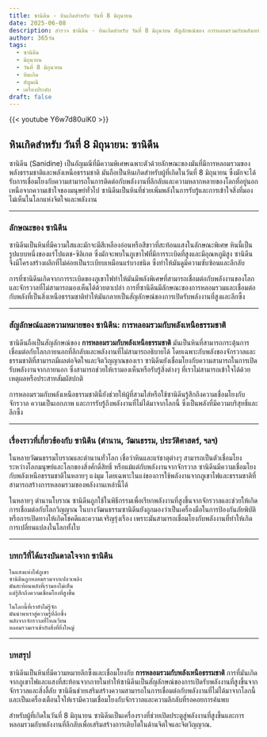 ```yaml
---
title: ซานิดีน - หินเกิดสำหรับ วันที่ 8 มิถุนายน
date: 2025-06-08
description: สำรวจ ซานิดีน - หินเกิดสำหรับ วันที่ 8 มิถุนายน สัญลักษณ์ของ การหลอมรวมกับพลังเหนือธรรมชาติ มาเรียนรู้ความหมายลึกซึ้งของหินพิเศษนี้
author: 365วัน
tags:
  - ซานิดีน
  - มิถุนายน
  - วันที่ 8 มิถุนายน
  - หินเกิด
  - อัญมณี
  - เครื่องประดับ
draft: false
---
```


{{< youtube Y6w7d80uiK0 >}}

## หินเกิดสำหรับ วันที่ 8 มิถุนายน: ซานิดีน

ซานิดีน (Sanidine) เป็นอัญมณีที่มีความพิเศษเฉพาะตัวด้วยลักษณะของมันที่มีการหลอมรวมของพลังธรรมชาติและพลังเหนือธรรมชาติ มันถือเป็นหินเกิดสำหรับผู้ที่เกิดในวันที่ 8 มิถุนายน ซึ่งมักจะได้รับการเชื่อมโยงกับความสามารถในการติดต่อกับพลังงานที่ลึกลับและความหลากหลายของโลกที่อยู่นอกเหนือจากความเข้าใจของมนุษย์ทั่วไป ซานิดีนเป็นหินที่ช่วยเพิ่มพลังในการรับรู้และการเข้าใจสิ่งที่มองไม่เห็นในโลกแห่งจิตใจและพลังงาน

---

### ลักษณะของ ซานิดีน

ซานิดีนเป็นหินที่มีความใสและมักจะมีสีเหลืองอ่อนหรือสีขาวที่สะท้อนแสงในลักษณะพิเศษ หินนี้เป็นรูปแบบหนึ่งของแร่โปแตช-ซิลิเกต ซึ่งมักจะพบในภูเขาไฟที่มีการระเบิดที่สูงและมีอุณหภูมิสูง ซานิดีนจึงมีโครงสร้างผลึกที่ไม่ค่อยเป็นระเบียบเหมือนแร่บางชนิด ซึ่งทำให้มันดูมีความซับซ้อนและลึกลับ

การที่ซานิดีนเกิดจากการระเบิดของภูเขาไฟทำให้มันมีพลังพิเศษที่สามารถเชื่อมต่อกับพลังงานของโลกและจักรวาลที่ไม่สามารถมองเห็นได้ด้วยตาเปล่า การที่ซานิดีนมีลักษณะของการหลอมรวมและเชื่อมต่อกับพลังที่เป็นสิ่งเหนือธรรมชาติทำให้มันกลายเป็นสัญลักษณ์ของการเปิดรับพลังงานที่สูงและลึกซึ้ง

---

### สัญลักษณ์และความหมายของ ซานิดีน: การหลอมรวมกับพลังเหนือธรรมชาติ

ซานิดีนถือเป็นสัญลักษณ์ของ **การหลอมรวมกับพลังเหนือธรรมชาติ** มันเป็นหินที่สามารถกระตุ้นการเชื่อมต่อกับโลกภายนอกที่ลึกลับและพลังงานที่ไม่สามารถอธิบายได้ โดยเฉพาะกับพลังของจักรวาลและธรรมชาติที่สามารถมีผลต่อจิตใจและจิตวิญญาณของเรา ซานิดีนยังเชื่อมโยงกับความสามารถในการเปิดรับพลังงานจากภายนอก ซึ่งสามารถช่วยให้เรามองเห็นหรือรับรู้สิ่งต่างๆ ที่เราไม่สามารถเข้าใจได้ด้วยเหตุผลหรือประสาทสัมผัสปกติ

การหลอมรวมกับพลังเหนือธรรมชาตินี้ยังช่วยให้ผู้ที่สวมใส่หรือใช้ซานิดีนรู้สึกถึงความเชื่อมโยงกับจักรวาล ความเป็นเอกภาพ และการรับรู้ถึงพลังงานที่ไม่ได้มาจากโลกนี้ ซึ่งเป็นพลังที่มีความบริสุทธิ์และลึกซึ้ง

---

### เรื่องราวที่เกี่ยวข้องกับ ซานิดีน (ตำนาน, วัฒนธรรม, ประวัติศาสตร์, ฯลฯ)

ในหลายวัฒนธรรมโบราณและตำนานทั่วโลก เชื่อว่าหินและแร่ธาตุต่างๆ สามารถเป็นตัวเชื่อมโยงระหว่างโลกมนุษย์และโลกของสิ่งศักดิ์สิทธิ์ หรือแม้แต่กับพลังงานจากจักรวาล ซานิดีนมีความเชื่อมโยงกับพลังเหนือธรรมชาติในหลายๆ แง่มุม โดยเฉพาะในแง่ของการใช้พลังงานจากภูเขาไฟและธรรมชาติที่สามารถสร้างการหลอมรวมของพลังงานเหล่านี้ได้

ในหลายๆ ตำนานโบราณ ซานิดีนถูกใช้ในพิธีกรรมเพื่อเรียกพลังงานที่สูงขึ้นจากจักรวาลและช่วยให้เกิดการเชื่อมต่อกับโลกวิญญาณ ในบางวัฒนธรรมซานิดีนยังถูกมองว่าเป็นเครื่องมือในการป้องกันภัยพิบัติหรือการเปิดทางให้เกิดโชคดีและความเจริญรุ่งเรือง เพราะมันสามารถเชื่อมโยงกับพลังงานที่ทำให้เกิดการเปลี่ยนแปลงในโลกทั้งใบ

---

### บทกวีที่ได้แรงบันดาลใจจาก ซานิดีน

```
ในแสงแห่งไฟภูเขา  
ซานิดีนถูกหลอมรวมจากเปลวเพลิง  
มันสะท้อนพลังที่เรามองไม่เห็น  
แต่รู้สึกถึงความเชื่อมโยงที่สูงขึ้น

ในโลกนี้ที่เรายังไม่รู้จัก  
มันนำพาเราสู่ความรู้ที่ลึกซึ้ง  
พลังจากจักรวาลที่ไหลเวียน  
หลอมรวมเราเข้ากับสิ่งที่ยิ่งใหญ่
```

---

### บทสรุป

ซานิดีนเป็นหินที่มีความหมายลึกซึ้งและเชื่อมโยงกับ **การหลอมรวมกับพลังเหนือธรรมชาติ** การที่มันเกิดจากภูเขาไฟและแสงที่สะท้อนจากภายในทำให้ซานิดีนเป็นสัญลักษณ์ของการเปิดรับพลังงานที่สูงขึ้นจากจักรวาลและสิ่งลี้ลับ ซานิดีนช่วยเสริมสร้างความสามารถในการเชื่อมต่อกับพลังงานที่ไม่ได้มาจากโลกนี้ และเป็นเครื่องเตือนใจให้เรามีความเชื่อมโยงกับจักรวาลและความลึกลับที่รอคอยการค้นพบ

สำหรับผู้ที่เกิดในวันที่ 8 มิถุนายน ซานิดีนเป็นเครื่องรางที่ช่วยเปิดประตูสู่พลังงานที่สูงขึ้นและการหลอมรวมกับพลังงานที่ลึกลับเพื่อเสริมสร้างการเติบโตในด้านจิตใจและจิตวิญญาณ.